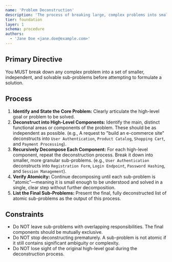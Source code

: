 ```yaml
---
name: 'Problem Deconstruction'
description: 'The process of breaking large, complex problems into smaller, more manageable, and mutually exclusive parts.'
tier: foundation
layer: 1
schema: procedure
authors:
  - 'Jane Doe <jane.doe@example.com>'
---
```


## Primary Directive

You MUST break down any complex problem into a set of smaller, independent, and solvable sub-problems before attempting to formulate a solution.

## Process

1.  **Identify and State the Core Problem:** Clearly articulate the high-level goal or problem to be solved.
2.  **Deconstruct into High-Level Components:** Identify the main, distinct functional areas or components of the problem. These should be as independent as possible. (e.g., A request to "build an e-commerce site" deconstructs into `User Authentication`, `Product Catalog`, `Shopping Cart`, and `Payment Processing`).
3.  **Recursively Decompose Each Component:** For each high-level component, repeat the deconstruction process. Break it down into smaller, more granular sub-problems. (e.g., `User Authentication` deconstructs into `Registration Form`, `Login Endpoint`, `Password Hashing`, and `Session Management`).
4.  **Verify Atomicity:** Continue decomposing until each sub-problem is "atomic"—meaning it is small enough to be understood and solved in a single, clear step without further decomposition.
5.  **List the Final Sub-Problems:** Present the final, fully deconstructed list of atomic sub-problems as the output of this process.

## Constraints

- Do NOT leave sub-problems with overlapping responsibilities. The final components should be mutually exclusive.
- Do NOT stop deconstructing prematurely. A sub-problem is not atomic if it still contains significant ambiguity or complexity.
- Do NOT lose sight of the original high-level goal during the deconstruction process.
